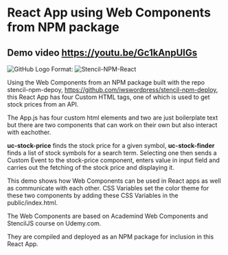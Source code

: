

# React App using Web Components from NPM package

## Demo video https://youtu.be/Gc1kAnpUIGs

![GitHub Logo](https://49plus.co.uk/github-images/stencil-npm-react.png)
Format: ![Stencil-NPM-React](url)

Using the Web Components from an NPM package built with the repo stencil-npm-depoy, https://github.com/iwswordpress/stencil-npm-deploy, this React App has four Custom HTML tags, one of which is used to get stock prices from an API.

The App.js has four custom html elements and two are just boilerplate text but there are two components that can work on their own but also interact with eachother.

**uc-stock-price** finds the stock price for a given symbol, **uc-stock-finder** finds a list of stock symbols for a search term. Selecting one then sends a Custom Event to the stock-price component, enters value in input field and carries out the fetching of the stock price and displaying it.
  
This demo shows how Web Components can be used in React apps as well as communicate with each other. CSS Variables set the color theme for these two components by adding these CSS Variables in the public/index.html.

The Web Components are based on Academind Web Components and StencilJS course on Udemy.com.

They are compiled and deployed as an NPM package for inclusion in this React App.
 
 
